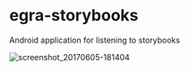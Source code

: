 # egra-storybooks
Android application for listening to storybooks

![screenshot_20170605-181404](https://cloud.githubusercontent.com/assets/15718174/26792688/8a2063b2-4a1b-11e7-8db7-9a160b897cd5.png)

